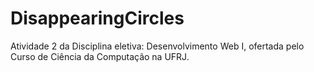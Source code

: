 # DisappearingCircles
Atividade 2 da Disciplina eletiva: Desenvolvimento Web I, ofertada pelo Curso de Ciência da Computação na UFRJ.
